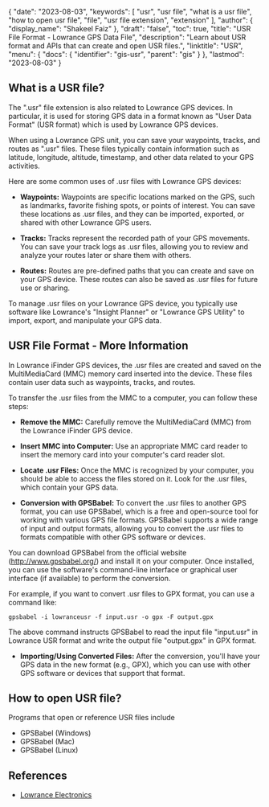 {
  "date": "2023-08-03",
  "keywords": [
    "usr",
    "usr file",
    "what is a usr file",
    "how to open usr file",
    "file",
    "usr file extension",
    "extension"
  ],
  "author": {
    "display_name": "Shakeel Faiz"
  },
  "draft": "false",
  "toc": true,
  "title": "USR File Format - Lowrance GPS Data File",
  "description": "Learn about USR format and APIs that can create and open USR files.",
  "linktitle": "USR",
  "menu": {
    "docs": {
      "identifier": "gis-usr",
      "parent": "gis"
    }
  },
  "lastmod": "2023-08-03"
}

## What is a USR file?

The ".usr" file extension is also related to Lowrance GPS devices. In particular, it is used for storing GPS data in a format known as "User Data Format" (USR format) which is used by Lowrance GPS devices.

When using a Lowrance GPS unit, you can save your waypoints, tracks, and routes as ".usr" files. These files typically contain information such as latitude, longitude, altitude, timestamp, and other data related to your GPS activities.

Here are some common uses of .usr files with Lowrance GPS devices:

- **Waypoints:** Waypoints are specific locations marked on the GPS, such as landmarks, favorite fishing spots, or points of interest. You can save these locations as .usr files, and they can be imported, exported, or shared with other Lowrance GPS users.

- **Tracks:** Tracks represent the recorded path of your GPS movements. You can save your track logs as .usr files, allowing you to review and analyze your routes later or share them with others.

- **Routes:** Routes are pre-defined paths that you can create and save on your GPS device. These routes can also be saved as .usr files for future use or sharing.

To manage .usr files on your Lowrance GPS device, you typically use software like Lowrance's "Insight Planner" or "Lowrance GPS Utility" to import, export, and manipulate your GPS data.

## USR File Format - More Information

In Lowrance iFinder GPS devices, the .usr files are created and saved on the MultiMediaCard (MMC) memory card inserted into the device. These files contain user data such as waypoints, tracks, and routes.

To transfer the .usr files from the MMC to a computer, you can follow these steps:

- **Remove the MMC:** Carefully remove the MultiMediaCard (MMC) from the Lowrance iFinder GPS device.

- **Insert MMC into Computer:** Use an appropriate MMC card reader to insert the memory card into your computer's card reader slot.

- **Locate .usr Files:** Once the MMC is recognized by your computer, you should be able to access the files stored on it. Look for the .usr files, which contain your GPS data.

- **Conversion with GPSBabel:** To convert the .usr files to another GPS format, you can use GPSBabel, which is a free and open-source tool for working with various GPS file formats. GPSBabel supports a wide range of input and output formats, allowing you to convert the .usr files to formats compatible with other GPS software or devices.

You can download GPSBabel from the official website (http://www.gpsbabel.org/) and install it on your computer. Once installed, you can use the software's command-line interface or graphical user interface (if available) to perform the conversion.

For example, if you want to convert .usr files to GPX format, you can use a command like:

```
gpsbabel -i lowranceusr -f input.usr -o gpx -F output.gpx
```

The above command instructs GPSBabel to read the input file "input.usr" in Lowrance USR format and write the output file "output.gpx" in GPX format.

- **Importing/Using Converted Files:** After the conversion, you'll have your GPS data in the new format (e.g., GPX), which you can use with other GPS software or devices that support that format.

## How to open USR file?

Programs that open or reference USR files include

- GPSBabel (Windows)
- GPSBabel (Mac)
- GPSBabel (Linux)

## References
* [Lowrance Electronics](https://en.wikipedia.org/wiki/Lowrance_Electronics)
